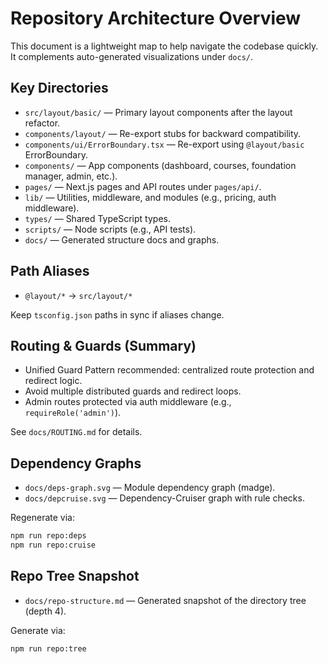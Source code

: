 # Repository Architecture Overview

This document is a lightweight map to help navigate the codebase quickly. It complements auto-generated visualizations under `docs/`.

## Key Directories

- `src/layout/basic/` — Primary layout components after the layout refactor.
- `components/layout/` — Re-export stubs for backward compatibility.
- `components/ui/ErrorBoundary.tsx` — Re-export using `@layout/basic` ErrorBoundary.
- `components/` — App components (dashboard, courses, foundation manager, admin, etc.).
- `pages/` — Next.js pages and API routes under `pages/api/`.
- `lib/` — Utilities, middleware, and modules (e.g., pricing, auth middleware).
- `types/` — Shared TypeScript types.
- `scripts/` — Node scripts (e.g., API tests).
- `docs/` — Generated structure docs and graphs.

## Path Aliases

- `@layout/*` → `src/layout/*`

Keep `tsconfig.json` paths in sync if aliases change.

## Routing & Guards (Summary)

- Unified Guard Pattern recommended: centralized route protection and redirect logic.
- Avoid multiple distributed guards and redirect loops.
- Admin routes protected via auth middleware (e.g., `requireRole('admin')`).

See `docs/ROUTING.md` for details.

## Dependency Graphs

- `docs/deps-graph.svg` — Module dependency graph (madge).
- `docs/depcruise.svg` — Dependency-Cruiser graph with rule checks.

Regenerate via:

```bash
npm run repo:deps
npm run repo:cruise
```

## Repo Tree Snapshot

- `docs/repo-structure.md` — Generated snapshot of the directory tree (depth 4).

Generate via:

```bash
npm run repo:tree
```
